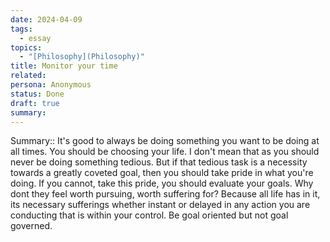 ```yaml
---
date: 2024-04-09
tags:
  - essay
topics:
  - "[Philosophy](Philosophy)"
title: Monitor your time
related: 
persona: Anonymous
status: Done
draft: true
summary: 
---
```


Summary::
It's good to always be doing something you want to be doing at all times. You should be choosing your life. I don't mean that as you should never be doing something tedious. But if that tedious task is a necessity towards a greatly coveted goal, then you should take pride in what you're doing. If you cannot, take this pride, you should evaluate your goals. Why dont they feel worth pursuing, worth suffering for? Because all life has in it, its necessary sufferings whether instant or delayed in any action you are conducting that is within your control. Be goal oriented but not goal governed. 
